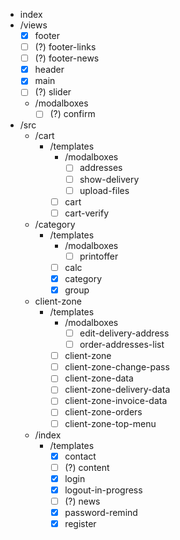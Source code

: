 - index
- /views
    - [x] footer
    - [ ] (?) footer-links
    - [ ] (?) footer-news
    - [x] header
    - [x] main
    - [ ] (?) slider
    - /modalboxes
        - [ ] (?) confirm
- /src
    - /cart
        - /templates
            - /modalboxes
                - [ ] addresses 
                - [ ] show-delivery
                - [ ] upload-files
            - [ ] cart
            - [ ] cart-verify
    - /category
        - /templates
            - /modalboxes
                - [ ] printoffer
            - [ ] calc
            - [x] category
            - [x] group
    - client-zone
        - /templates
            - /modalboxes
                - [ ] edit-delivery-address
                - [ ] order-addresses-list
            - [ ] client-zone
            - [ ] client-zone-change-pass
            - [ ] client-zone-data
            - [ ] client-zone-delivery-data
            - [ ] client-zone-invoice-data
            - [ ] client-zone-orders
            - [ ] client-zone-top-menu
    - /index
        - /templates
            - [x] contact
            - [ ] (?) content
            - [x] login
            - [x] logout-in-progress
            - [ ] (?) news
            - [x] password-remind
            - [x] register
